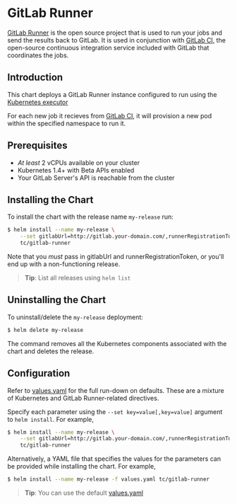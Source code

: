 # GitLab Runner

[GitLab Runner](https://docs.gitlab.com/runner) is the open source project that is used to run your jobs and send the results back to GitLab. It is used in conjunction with [GitLab CI](https://about.gitlab.com/gitlab-ci/), the open-source continuous integration service included with GitLab that coordinates the jobs.

## Introduction

This chart deploys a GitLab Runner instance configured to run using the [Kubernetes executor](https://docs.gitlab.com/runner/install/kubernetes.html)

For each new job it recieves from [GitLab CI](https://about.gitlab.com/gitlab-ci/), it will provision a new pod within the specified namespace to run it.

## Prerequisites

- _At least_ 2 vCPUs available on your cluster
- Kubernetes 1.4+ with Beta APIs enabled
- Your GitLab Server's API is reachable from the cluster

## Installing the Chart

To install the chart with the release name `my-release` run:

```bash
$ helm install --name my-release \
    --set gitlabUrl=http://gitlab.your-domain.com/,runnerRegistrationToken=your-token \
    tc/gitlab-runner
```

Note that you _must_ pass in gitlabUrl and runnerRegistrationToken, or you'll end up with a non-functioning release.

> **Tip**: List all releases using `helm list`

## Uninstalling the Chart

To uninstall/delete the `my-release` deployment:

```bash
$ helm delete my-release
```

The command removes all the Kubernetes components associated with the chart and deletes the release.

## Configuration

Refer to [values.yaml](values.yaml) for the full run-down on defaults. These are a mixture of Kubernetes and GitLab Runner-related directives.

Specify each parameter using the `--set key=value[,key=value]` argument to `helm install`. For example,

```bash
$ helm install --name my-release \
    --set gitlabUrl=http://gitlab.your-domain.com/,runnerRegistrationToken=your-token,concurrent=4 \
    tc/gitlab-runner
```

Alternatively, a YAML file that specifies the values for the parameters can be provided while installing the chart. For example,

```bash
$ helm install --name my-release -f values.yaml tc/gitlab-runner
```

> **Tip**: You can use the default [values.yaml](values.yaml)
